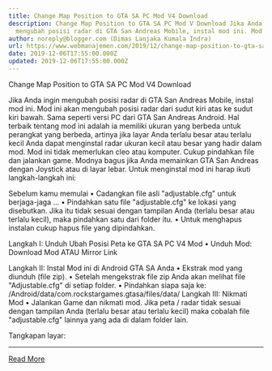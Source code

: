 ```yaml
---
title: Change Map Position to GTA SA PC Mod V4 Download
description: Change Map Position to GTA SA PC Mod V Download Jika Anda ingin
  mengubah posisi radar di GTA San Andreas Mobile, instal mod ini. Mod
author: noreply@blogger.com (Dimas Lanjaka Kumala Indra)
url: https://www.webmanajemen.com/2019/12/change-map-position-to-gta-sa-pc-mod-v4.html
date: 2019-12-06T17:55:00.000Z
updated: 2019-12-06T17:55:00.000Z
---
```


Change Map Position to GTA SA PC Mod V4 Download 




 
  Jika Anda ingin mengubah posisi radar di GTA San Andreas Mobile, instal mod ini.  Mod ini akan mengubah posisi radar dari sudut kiri atas ke sudut kiri bawah.  Sama seperti versi PC dari GTA San Andreas Android.  Hal terbaik tentang mod ini adalah ia memiliki ukuran yang berbeda untuk perangkat yang berbeda, artinya jika layar Anda terlalu besar atau terlalu kecil Anda dapat menginstal radar ukuran kecil atau besar yang hadir dalam mod. Mod ini tidak memerlukan cleo atau komputer.  Cukup pindahkan file dan jalankan game.  Modnya bagus jika Anda memainkan GTA San Andreas dengan Joystick atau di layar lebar. 
  Untuk menginstal mod ini harap ikuti langkah-langkah ini: 
 
 
  Sebelum kamu memulai 
  • Cadangkan file asli "adjustable.cfg" untuk berjaga-jaga ... 
  • Pindahkan satu file "adjustable.cfg" ke lokasi yang disebutkan.  Jika itu tidak sesuai dengan tampilan Anda (terlalu besar atau terlalu kecil), maka pindahkan satu dari folder itu. 
  • Untuk menghapus instalan cukup hapus file yang dipindahkan. 
 
 
  Langkah I: Unduh Ubah Posisi Peta ke GTA SA PC V4 Mod 
  • Unduh Mod: 
 Download Mod 
  ATAU 
 Mirror Link 
 
  Langkah II: Instal Mod ini di Android GTA SA Anda 
  • Ekstrak mod yang diunduh (file zip). 
  • Setelah mengekstrak file zip Anda akan melihat file "Adjustable.cfg" di setiap folder. 
  • Pindahkan siapa saja ke: 
  /Android/data/com.rockstargames.gtasa/files/data/ <here> 
  Langkah III: Nikmati Mod 
  • Jalankan Game dan nikmati mod.  Jika peta / radar tidak sesuai dengan tampilan Anda (terlalu besar atau terlalu kecil) maka cobalah file "adjustable.cfg" lainnya yang ada di dalam folder lain. 
 
 
  Tangkapan layar:<hr/> <a href="https://www.webmanajemen.com/2019/12/change-map-position-to-gta-sa-pc-mod-v4.html" rel="follow" class="button" id="read-more">Read More</a>